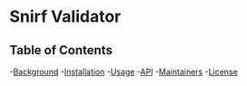 Snirf Validator
=============== 
Table of Contents
----------
-[Background](#background)
-[Installation](#install)
-[Usage](#usage)
-[API](#api)
-[Maintainers](#maintainers)
-[License](#license)








